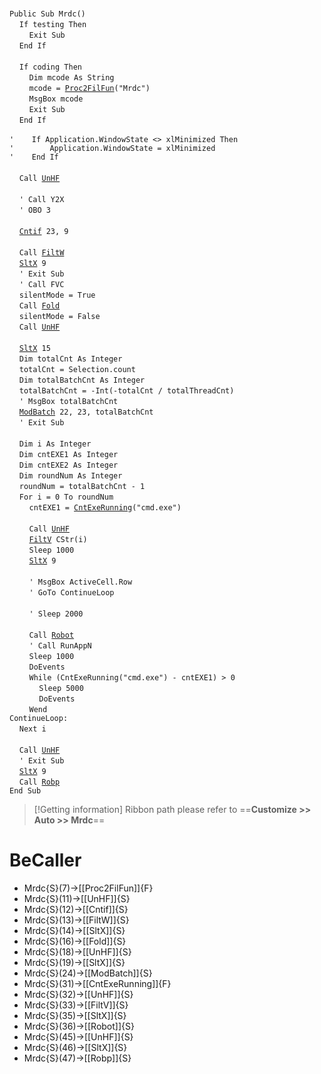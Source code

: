 &nbsp;  &nbsp;  &nbsp;  &nbsp;  
`Public Sub Mrdc()`  
&nbsp;&nbsp;&nbsp;&nbsp;`If testing Then`  
&nbsp;&nbsp;&nbsp;&nbsp;&nbsp;&nbsp;&nbsp;&nbsp;`Exit Sub`  
&nbsp;&nbsp;&nbsp;&nbsp;`End If`  
&nbsp;  &nbsp;  &nbsp;  &nbsp;  
&nbsp;&nbsp;&nbsp;&nbsp;`If coding Then`  
&nbsp;&nbsp;&nbsp;&nbsp;&nbsp;&nbsp;&nbsp;&nbsp;`Dim mcode As String`  
&nbsp;&nbsp;&nbsp;&nbsp;&nbsp;&nbsp;&nbsp;&nbsp;`mcode = `[`Proc2FilFun`](Proc2FilFun)`("Mrdc")`  
&nbsp;&nbsp;&nbsp;&nbsp;&nbsp;&nbsp;&nbsp;&nbsp;`MsgBox mcode`  
&nbsp;&nbsp;&nbsp;&nbsp;&nbsp;&nbsp;&nbsp;&nbsp;`Exit Sub`  
&nbsp;&nbsp;&nbsp;&nbsp;`End If`  
&nbsp;  &nbsp;  &nbsp;  &nbsp;  
`'    If Application.WindowState <> xlMinimized Then`  
`'        Application.WindowState = xlMinimized`  
`'    End If`  
&nbsp;  &nbsp;  &nbsp;  &nbsp;  
&nbsp;&nbsp;&nbsp;&nbsp;`Call `[`UnHF`](UnHF)  
&nbsp;  &nbsp;  &nbsp;  &nbsp;  
&nbsp;&nbsp;&nbsp;&nbsp;`' Call Y2X`  
&nbsp;&nbsp;&nbsp;&nbsp;`' OBO 3`  
&nbsp;  &nbsp;  &nbsp;  &nbsp;  
&nbsp;&nbsp;&nbsp;&nbsp;[`Cntif`](Cntif)` 23, 9`  
&nbsp;  &nbsp;  &nbsp;  &nbsp;  
&nbsp;&nbsp;&nbsp;&nbsp;`Call `[`FiltW`](FiltW)  
&nbsp;&nbsp;&nbsp;&nbsp;[`SltX`](SltX)` 9`  
&nbsp;&nbsp;&nbsp;&nbsp;`' Exit Sub`  
&nbsp;&nbsp;&nbsp;&nbsp;`' Call FVC`  
&nbsp;&nbsp;&nbsp;&nbsp;`silentMode = True`  
&nbsp;&nbsp;&nbsp;&nbsp;`Call `[`Fold`](Fold)  
&nbsp;&nbsp;&nbsp;&nbsp;`silentMode = False`  
&nbsp;&nbsp;&nbsp;&nbsp;`Call `[`UnHF`](UnHF)  
&nbsp;  &nbsp;  &nbsp;  &nbsp;  
&nbsp;&nbsp;&nbsp;&nbsp;[`SltX`](SltX)` 15`  
&nbsp;&nbsp;&nbsp;&nbsp;`Dim totalCnt As Integer`  
&nbsp;&nbsp;&nbsp;&nbsp;`totalCnt = Selection.count`  
&nbsp;&nbsp;&nbsp;&nbsp;`Dim totalBatchCnt As Integer`  
&nbsp;&nbsp;&nbsp;&nbsp;`totalBatchCnt = -Int(-totalCnt / totalThreadCnt)`  
&nbsp;&nbsp;&nbsp;&nbsp;`' MsgBox totalBatchCnt`  
&nbsp;&nbsp;&nbsp;&nbsp;[`ModBatch`](ModBatch)` 22, 23, totalBatchCnt`  
&nbsp;&nbsp;&nbsp;&nbsp;`' Exit Sub`  
&nbsp;  &nbsp;  &nbsp;  &nbsp;  
&nbsp;&nbsp;&nbsp;&nbsp;`Dim i As Integer`  
&nbsp;&nbsp;&nbsp;&nbsp;`Dim cntEXE1 As Integer`  
&nbsp;&nbsp;&nbsp;&nbsp;`Dim cntEXE2 As Integer`  
&nbsp;&nbsp;&nbsp;&nbsp;`Dim roundNum As Integer`  
&nbsp;&nbsp;&nbsp;&nbsp;`roundNum = totalBatchCnt - 1`  
&nbsp;&nbsp;&nbsp;&nbsp;`For i = 0 To roundNum`  
&nbsp;&nbsp;&nbsp;&nbsp;&nbsp;&nbsp;&nbsp;&nbsp;`cntEXE1 = `[`CntExeRunning`](CntExeRunning)`("cmd.exe")`  
&nbsp;  &nbsp;  &nbsp;  &nbsp;  
&nbsp;&nbsp;&nbsp;&nbsp;&nbsp;&nbsp;&nbsp;&nbsp;`Call `[`UnHF`](UnHF)  
&nbsp;&nbsp;&nbsp;&nbsp;&nbsp;&nbsp;&nbsp;&nbsp;[`FiltV`](FiltV)` CStr(i)`  
&nbsp;&nbsp;&nbsp;&nbsp;&nbsp;&nbsp;&nbsp;&nbsp;`Sleep 1000`  
&nbsp;&nbsp;&nbsp;&nbsp;&nbsp;&nbsp;&nbsp;&nbsp;[`SltX`](SltX)` 9`  
&nbsp;  &nbsp;  &nbsp;  &nbsp;  
&nbsp;&nbsp;&nbsp;&nbsp;&nbsp;&nbsp;&nbsp;&nbsp;`' MsgBox ActiveCell.Row`  
&nbsp;&nbsp;&nbsp;&nbsp;&nbsp;&nbsp;&nbsp;&nbsp;`' GoTo ContinueLoop`  
&nbsp;  &nbsp;  &nbsp;  &nbsp;  
&nbsp;&nbsp;&nbsp;&nbsp;&nbsp;&nbsp;&nbsp;&nbsp;`' Sleep 2000`  
&nbsp;  &nbsp;  &nbsp;  &nbsp;  
&nbsp;&nbsp;&nbsp;&nbsp;&nbsp;&nbsp;&nbsp;&nbsp;`Call `[`Robot`](Robot)  
&nbsp;&nbsp;&nbsp;&nbsp;&nbsp;&nbsp;&nbsp;&nbsp;`' Call RunAppN`  
&nbsp;&nbsp;&nbsp;&nbsp;&nbsp;&nbsp;&nbsp;&nbsp;`Sleep 1000`  
&nbsp;&nbsp;&nbsp;&nbsp;&nbsp;&nbsp;&nbsp;&nbsp;`DoEvents`  
&nbsp;&nbsp;&nbsp;&nbsp;&nbsp;&nbsp;&nbsp;&nbsp;`While (CntExeRunning("cmd.exe") - cntEXE1) > 0`  
&nbsp;&nbsp;&nbsp;&nbsp;&nbsp;&nbsp;&nbsp;&nbsp;&nbsp;&nbsp;&nbsp;&nbsp;`Sleep 5000`  
&nbsp;&nbsp;&nbsp;&nbsp;&nbsp;&nbsp;&nbsp;&nbsp;&nbsp;&nbsp;&nbsp;&nbsp;`DoEvents`  
&nbsp;&nbsp;&nbsp;&nbsp;&nbsp;&nbsp;&nbsp;&nbsp;`Wend`  
`ContinueLoop:`  
&nbsp;&nbsp;&nbsp;&nbsp;`Next i`  
&nbsp;  &nbsp;  &nbsp;  &nbsp;  
&nbsp;&nbsp;&nbsp;&nbsp;`Call `[`UnHF`](UnHF)  
&nbsp;&nbsp;&nbsp;&nbsp;`' Exit Sub`  
&nbsp;&nbsp;&nbsp;&nbsp;[`SltX`](SltX)` 9`  
&nbsp;&nbsp;&nbsp;&nbsp;`Call `[`Robp`](Robp)  
`End Sub`  


> [!Getting information]
> Ribbon path please refer to ==**Customize >> Auto >> Mrdc**==


# BeCaller
- Mrdc{S}(7)->[[Proc2FilFun]]{F}
- Mrdc{S}(11)->[[UnHF]]{S}
- Mrdc{S}(12)->[[Cntif]]{S}
- Mrdc{S}(13)->[[FiltW]]{S}
- Mrdc{S}(14)->[[SltX]]{S}
- Mrdc{S}(16)->[[Fold]]{S}
- Mrdc{S}(18)->[[UnHF]]{S}
- Mrdc{S}(19)->[[SltX]]{S}
- Mrdc{S}(24)->[[ModBatch]]{S}
- Mrdc{S}(31)->[[CntExeRunning]]{F}
- Mrdc{S}(32)->[[UnHF]]{S}
- Mrdc{S}(33)->[[FiltV]]{S}
- Mrdc{S}(35)->[[SltX]]{S}
- Mrdc{S}(36)->[[Robot]]{S}
- Mrdc{S}(45)->[[UnHF]]{S}
- Mrdc{S}(46)->[[SltX]]{S}
- Mrdc{S}(47)->[[Robp]]{S}


